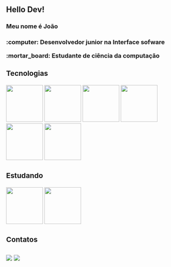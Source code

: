 <h2>Hello Dev!</h2>

<h3>Meu nome é João<h3>

 <p></p>

 <p>:computer: Desenvolvedor junior na Interface sofware <p/>

 <p>:mortar_board: Estudante de ciência da computação</p>

<div>
  <h3>Tecnologias</h3>
  <img width="100px", heigth="100px" src="https://cdn.jsdelivr.net/gh/devicons/devicon/icons/typescript/typescript-original.svg" /> 
  <img width="100px", heigth="100px" width="100px", heigth="100px"  src="https://cdn.jsdelivr.net/gh/devicons/devicon/icons/react/react-original-wordmark.svg" />
  <img width="100px", heigth="100px" src="https://cdn.jsdelivr.net/gh/devicons/devicon/icons/nestjs/nestjs-plain.svg" />         
  <img width="100px", heigth="100px" src="https://cdn.jsdelivr.net/gh/devicons/devicon/icons/nodejs/nodejs-original.svg" />
  <img width="100px", heigth="100px" src="https://cdn.jsdelivr.net/gh/devicons/devicon/icons/postgresql/postgresql-original.svg" />
  <img width="100px", heigth="100px" src="https://cdn.jsdelivr.net/gh/devicons/devicon/icons/amazonwebservices/amazonwebservices-plain-wordmark.svg" />
</div>
<div>
  <h3>Estudando</h3>
   <img width="100px", heigth="100px" src="https://cdn.jsdelivr.net/gh/devicons/devicon/icons/go/go-original-wordmark.svg" />
   <img width="100px", heigth="100px" src="https://cdn.jsdelivr.net/gh/devicons/devicon/icons/docker/docker-original-wordmark.svg" />
          
 </div>

<div>
  <h3>Contatos <h3>
  <a href="https://www.linkedin.com/in/jo%C3%A3o-gabriel-pinho-da-cruz-2057a1228/" target="_blank"><img src="https://img.shields.io/badge/-LinkedIn-%230077B5?style=for-the-badge&logo=linkedin&logoColor=white" target="_blank"></a>
  <a href = "mailto: joaogabrielpinhodacru@gmail.com"><img src="https://img.shields.io/badge/Gmail-D14836?style=for-the-badge&logo=gmail&logoColor=white" target="_blank"></a>
</div>
<div>
<div>
  <a href="https://github.com/joao-gabriel-cruz">

  </div>
<div/>
